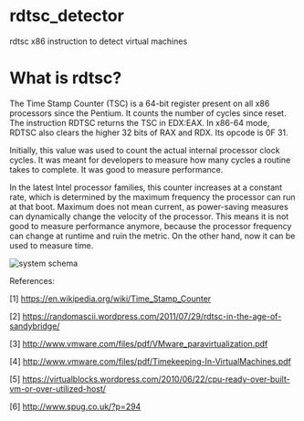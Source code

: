 # rdtsc_detector
rdtsc x86 instruction to detect virtual machines

# What is rdtsc?
The Time Stamp Counter (TSC) is a 64-bit register present on all x86 processors since the Pentium. It counts the number of cycles since reset. The instruction RDTSC returns the TSC in EDX:EAX. In x86-64 mode, RDTSC also clears the higher 32 bits of RAX and RDX. Its opcode is 0F 31.


Initially, this value was used to count the actual internal processor clock cycles. It was meant for developers to measure how many cycles a routine takes to complete. It was good to measure performance.

In the latest Intel processor families, this counter increases at a constant rate, which is determined by the maximum frequency the processor can run at that boot. Maximum does not mean current, as power-saving measures can dynamically change the velocity of the processor. This means it is not good to measure performance anymore, because the processor frequency can change at runtime and ruin the metric. On the other hand, now it can be used to measure time.

![system schema](https://i.imgur.com/BnNGJX8.png)

References:

[1] https://en.wikipedia.org/wiki/Time_Stamp_Counter

[2] https://randomascii.wordpress.com/2011/07/29/rdtsc-in-the-age-of-sandybridge/

[3] http://www.vmware.com/files/pdf/VMware_paravirtualization.pdf

[4] http://www.vmware.com/files/pdf/Timekeeping-In-VirtualMachines.pdf

[5] https://virtualblocks.wordpress.com/2010/06/22/cpu-ready-over-built-vm-or-over-utilized-host/

[6] http://www.spug.co.uk/?p=294